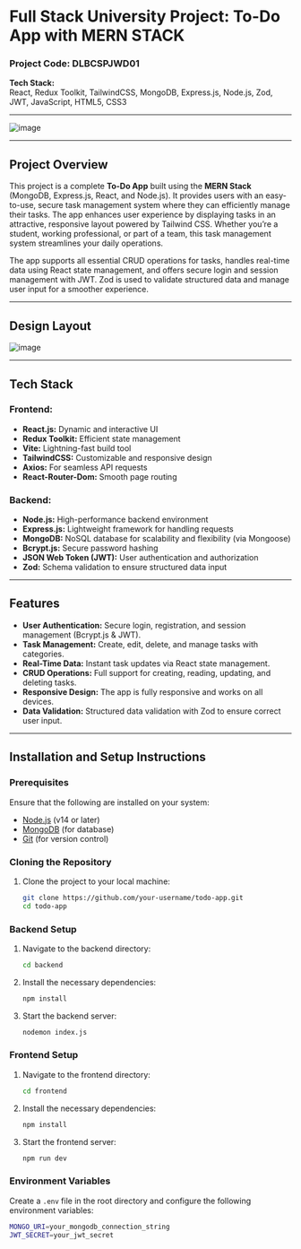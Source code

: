 # **Full Stack University Project: To-Do App with MERN STACK**

### Project Code: DLBCSPJWD01

**Tech Stack:**  
React, Redux Toolkit, TailwindCSS, MongoDB, Express.js, Node.js, Zod, JWT, JavaScript, HTML5, CSS3

---

![image](https://github.com/user-attachments/assets/ca0e4a90-1cb1-461f-8293-04c6ec337fc7)



---

## **Project Overview**

This project is a complete **To-Do App** built using the **MERN Stack** (MongoDB, Express.js, React, and Node.js). It provides users with an easy-to-use, secure task management system where they can efficiently manage their tasks. The app enhances user experience by displaying tasks in an attractive, responsive layout powered by Tailwind CSS. Whether you’re a student, working professional, or part of a team, this task management system streamlines your daily operations.

The app supports all essential CRUD operations for tasks, handles real-time data using React state management, and offers secure login and session management with JWT. Zod is used to validate structured data and manage user input for a smoother experience.

---

## **Design Layout**

![image](https://github.com/user-attachments/assets/4dff6401-d0a4-421f-8deb-9263de4cd214)


---

## **Tech Stack**

### **Frontend:**
- **React.js:** Dynamic and interactive UI
- **Redux Toolkit:** Efficient state management
- **Vite:** Lightning-fast build tool
- **TailwindCSS:** Customizable and responsive design
- **Axios:** For seamless API requests
- **React-Router-Dom:** Smooth page routing

### **Backend:**
- **Node.js:** High-performance backend environment
- **Express.js:** Lightweight framework for handling requests
- **MongoDB:** NoSQL database for scalability and flexibility (via Mongoose)
- **Bcrypt.js:** Secure password hashing
- **JSON Web Token (JWT):** User authentication and authorization
- **Zod:** Schema validation to ensure structured data input

---

## **Features**

- **User Authentication:** Secure login, registration, and session management (Bcrypt.js & JWT).
- **Task Management:** Create, edit, delete, and manage tasks with categories.
- **Real-Time Data:** Instant task updates via React state management.
- **CRUD Operations:** Full support for creating, reading, updating, and deleting tasks.
- **Responsive Design:** The app is fully responsive and works on all devices.
- **Data Validation:** Structured data validation with Zod to ensure correct user input.

---

## **Installation and Setup Instructions**

### **Prerequisites**

Ensure that the following are installed on your system:

- [Node.js](https://nodejs.org/en/) (v14 or later)
- [MongoDB](https://www.mongodb.com/) (for database)
- [Git](https://git-scm.com/) (for version control)

### **Cloning the Repository**

1. Clone the project to your local machine:
    ```bash
    git clone https://github.com/your-username/todo-app.git
    cd todo-app
    ```

### **Backend Setup**

1. Navigate to the backend directory:
    ```bash
    cd backend
    ```

2. Install the necessary dependencies:
    ```bash
    npm install
    ```

3. Start the backend server:
    ```bash
    nodemon index.js
    ```

### **Frontend Setup**

1. Navigate to the frontend directory:
    ```bash
    cd frontend
    ```

2. Install the necessary dependencies:
    ```bash
    npm install
    ```

3. Start the frontend server:
    ```bash
    npm run dev
    ```

### **Environment Variables**

Create a `.env` file in the root directory and configure the following environment variables:

```bash
MONGO_URI=your_mongodb_connection_string
JWT_SECRET=your_jwt_secret
